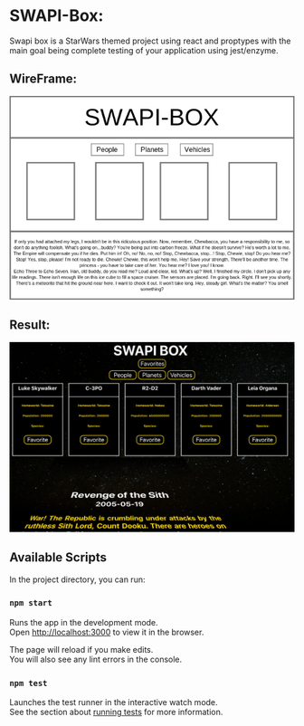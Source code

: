 # SWAPI-Box:
Swapi box is a StarWars themed project using react and proptypes with the main goal being complete testing of your application using jest/enzyme.

## WireFrame:
   
   
![SWAPI-Box](SWAPI-BOX.jpg)

## Result:
   
   
![SWAPI-Box](swapiresult.png)

## Available Scripts

In the project directory, you can run:

### `npm start`

Runs the app in the development mode.<br>
Open [http://localhost:3000](http://localhost:3000) to view it in the browser.

The page will reload if you make edits.<br>
You will also see any lint errors in the console.

### `npm test`

Launches the test runner in the interactive watch mode.<br>
See the section about [running tests](https://facebook.github.io/create-react-app/docs/running-tests) for more information.




